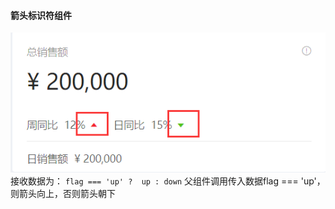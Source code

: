 #### 箭头标识符组件
![avatar](/src/assets/image/readMe/trend.png)
接收数据为：
` flag === 'up' ?  up : down `
父组件调用传入数据flag === 'up'，则箭头向上，否则箭头朝下
